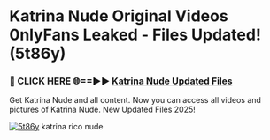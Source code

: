 # Katrina Nude Original Videos 0nlyFans Leaked - Files Updated! (5t86y)

<h3>🔴 CLICK HERE 🌐==►► <a href="https://tinyurl.com/4mcuefdz" rel="nofollow">Katrina Nude Updated Files</a></h3>

Get Katrina Nude and all content. Now you can access all videos and pictures of Katrina Nude. New Updated Files 2025!

[![5t86y](https://i.imgur.com/StAQSOY.gif)](https://tinyurl.com/4mcuefdz)
katrina rico nude